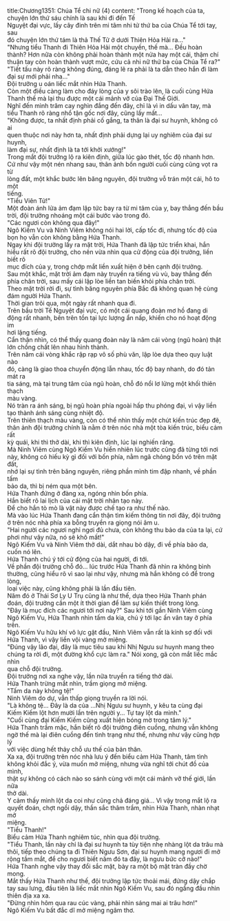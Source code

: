 title:Chương1351: Chúa Tể chi nữ (4)
content:
"Trong kế hoạch của ta, chuyện lớn thứ sáu chính là sau khi đi đến Tế<br>Nguyệt đại vực, lấy cây đinh trên mi tâm nhi tử thứ ba của Chúa Tể tới tay, sau<br>đó chuyện lớn thứ tám là thả Thế Tử ở dưới Thiên Hỏa Hải ra..."<br>"Nhưng tiểu Thanh đi Thiên Hỏa Hải một chuyến, thế mà... Đều hoàn<br>thành? Hơn nữa còn không phải hoàn thành một nửa hay một cái, thậm chí<br>thuận tay còn hoàn thành vượt mức, cứu cả nhi nữ thứ ba của Chúa Tể ra?"<br>"Tiết tấu này rõ ràng không đúng, đáng lẽ ra phải là ta dẫn theo hắn đi làm<br>đại sự mới phải nha..."<br>Đội trưởng u oán liếc mắt nhìn Hứa Thanh.<br>Còn một điều càng làm cho đáy lòng của y sôi trào lên, là cuối cùng Hứa<br>Thanh thế mà lại thu được một cái mảnh vỡ của Đại Thế Giới.<br>Nghĩ đến mình trăm cay nghìn đắng đến đây, chỉ là vì in dấu vân tay, mà<br>tiểu Thanh rõ ràng nhổ tận gốc nơi đây, cũng lấy mất...<br>"Không được, ta nhất định phải cố gắng, ta thân là đại sư huynh, không có ai<br>quen thuộc nơi này hơn ta, nhất định phải dựng lại uy nghiêm của đại sư huynh,<br>làm đại sự, nhất định là ta tới khởi xướng!"<br>Trong mắt đội trưởng lộ ra kiên định, giữa lúc gào thét, tốc độ nhanh hơn.<br>Cứ như vậy một nén nhang sau, thân ảnh bốn người cuối cùng cũng vọt ra từ<br>lòng đất, một khắc bước lên băng nguyên, đội trưởng vỗ trán một cái, hô to một<br>tiếng.<br>"Tiểu Viên Tử!"<br>Một đoàn ánh lửa ảm đạm lập tức bay ra từ mi tâm của y, bay thẳng đến bầu<br>trời, đội trưởng nhoáng một cái bước vào trong đó.<br>"Các ngươi còn không qua đây!"<br>Ngô Kiếm Vu và Ninh Viêm không nói hai lời, cấp tốc đi, nhưng tốc độ của<br>bọn họ vẫn còn không bằng Hứa Thanh.<br>Ngay khi đội trưởng lấy ra mặt trời, Hứa Thanh đã lập tức triển khai, hắn<br>hiểu rất rõ đội trưởng, cho nên vừa nhìn qua cử động của đội trưởng, liền biết rõ<br>mục đích của y, trong chớp mắt liền xuất hiện ở bên cạnh đội trưởng.<br>Sau một khắc, mặt trời ảm đạm này truyền ra tiếng vù vù, bay thẳng đến<br>phía chân trời, sau mấy cái lập lòe liền tan biến khỏi phía chân trời.<br>Theo mặt trời rời đi, sự tình băng nguyên phía Bắc đã không quan hệ cùng<br>đám người Hứa Thanh.<br>Thời gian trôi qua, một ngày rất nhanh qua đi.<br>Trên bầu trời Tế Nguyệt đại vực, có một cái quang đoàn mơ hồ đang di<br>động rất nhanh, bên trên tồn tại lực lượng ẩn nấp, khiến cho nó hoạt động im<br>hơi lặng tiếng.<br>Cẩn thận nhìn, có thể thấy quang đoàn này là năm cái vòng (ngũ hoàn) thật<br>lớn chồng chất lên nhau hình thành.<br>Trên năm cái vòng khắc rập rạp vô số phù văn, lập lòe dựa theo quy luật nào<br>đó, càng là giao thoa chuyển động lẫn nhau, tốc độ bay nhanh, do đó tản mát ra<br>tia sáng, mà tại trung tâm của ngũ hoàn, chỗ đó nổi lơ lửng một khối thiên thạch<br>màu vàng.<br>Nó tràn ra ánh sáng, bị ngũ hoàn phía ngoài hấp thu phóng đại, vì vậy liền<br>tạo thành ánh sáng cùng nhiệt độ.<br>Trên thiên thạch màu vàng, còn có thể nhìn thấy một chút kiến trúc đẹp đẽ,<br>thân ảnh đội trưởng chính là nằm ở trên nóc nhà một tòa kiến trúc, biểu cảm rất<br>kỳ quái, khi thì thở dài, khi thì kiên định, lúc lại nghiến răng.<br>Mà Ninh Viêm cùng Ngô Kiếm Vu hiển nhiên lúc trước cũng đã từng tới nơi<br>này, không có hiếu kỳ gì đối với bốn phía, nằm ngã chỏng bốn vó trên mặt đất,<br>nhớ lại sự tình trên băng nguyên, riêng phần mình tim đập nhanh, về phần tấm<br>bảo da, thì bị ném qua một bên.<br>Hứa Thanh đứng ở đàng xa, ngóng nhìn bốn phía.<br>Hắn biết rõ lai lịch của cái mặt trời nhân tạo này.<br>Để cho hắn tò mò là vật này được chế tạo ra như thế nào.<br>Mà vào lúc Hứa Thanh đang cẩn thận tìm kiếm thông tin nơi đây, đội trưởng<br>ở trên nóc nhà phía xa bỗng truyền ra giọng nói âm u.<br>"Hai người các ngươi nghỉ ngơi đủ chưa, còn không thu bảo da của ta lại, cứ<br>phơi như vậy nữa, nó sẽ khô mất!"<br>Ngô Kiếm Vu và Ninh Viêm thở dài, dắt nhau bò dậy, đi về phía bảo da,<br>cuốn nó lên.<br>Hứa Thanh chú ý tới cử động của hai người, đi tới.<br>Về phần đội trưởng chỗ đó... lúc trước Hứa Thanh đã nhìn ra không bình<br>thường, cũng hiểu rõ vì sao lại như vậy, nhưng mà hắn không có để trong lòng,<br>loại việc này, cũng không phải là lần đầu tiên.<br>Năm đó ở Thái Sơ Ly U Trụ cũng là như thế, dựa theo Hứa Thanh phán<br>đoán, đội trưởng cần một ít thời gian để làm sự kiến thiết trong lòng.<br>"Đây là mục đích các ngươi tới nơi này?" Sau khi tới gần Ninh Viêm cùng<br>Ngô Kiếm Vu, Hứa Thanh nhìn tấm da kia, chú ý tới lạc ấn vân tay ở phía trên.<br>Ngô Kiếm Vu hữu khí vô lực gật đầu, Ninh Viêm vẫn rất là kính sợ đối với<br>Hứa Thanh, vì vậy liền vội vàng mở miệng.<br>"Đúng vậy lão đại, đây là mục tiêu sau khi Nhị Ngưu sư huynh mang theo<br>chúng ta rời đi, một đường khổ cực làm ra." Nói xong, gã còn mắt liếc mắc nhìn<br>qua chỗ đội trưởng.<br>Đội trưởng nơi xa nghe vậy, lần nữa truyền ra tiếng thở dài.<br>Hứa Thanh trừng mắt nhìn, trầm giọng mở miệng.<br>"Tấm da này không tệ!"<br>Ninh Viêm do dự, vẫn thấp giọng truyền ra lời nói.<br>"Là không tệ... Đây là da của …Nhị Ngưu sư huynh, y kêu ta cùng đại<br>Kiếm Kiếm lột hơn mười lần trên người y... Tự tay lột da mình."<br>"Cuối cùng đại Kiếm Kiếm cũng xuất hiện bóng mờ trong tâm lý."<br>Hứa Thanh trầm mặc, hắn biết rõ đội trưởng điên cuồng, nhưng vẫn không<br>ngờ thế mà lại điên cuồng đến tình trạng như thế, nhưng như vậy cũng hợp lý<br>với việc dùng hết thảy chỗ ưu thế của bản thân.<br>Xa xa, đội trưởng trên nóc nhà lưu ý đến biểu cảm Hứa Thanh, tâm tình<br>không khỏi đắc ý, vừa muốn mở miệng, nhưng vừa nghĩ tới chút đồ của mình,<br>thật sự không có cách nào so sánh cùng với một cái mảnh vỡ thế giới, lần nữa<br>thở dài.<br>Y cảm thấy mình lột da coi như cũng chả đáng giá... Vì vậy trong mắt lộ ra<br>quyết đoán, chợt ngồi dậy, thần sắc thâm trầm, nhìn Hứa Thanh, nhàn nhạt mở<br>miệng.<br>"Tiểu Thanh!"<br>Biểu cảm Hứa Thanh nghiêm túc, nhìn qua đội trưởng.<br>"Tiểu Thanh, lần này chỉ là đại sư huynh ta tùy tiện nhẹ nhàng lột da trâu mà<br>thôi, tiếp theo chúng ta đi Thiên Ngưu Sơn, đại sư huynh mang ngươi đi mở<br>rộng tầm mắt, để cho ngươi biết năm đó ta đây, là ngưu bức cỡ nào!"<br>Hứa Thanh nghe vậy thay đổi sắc mặt, bày ra một bộ mặt tràn đầy chờ<br>mong.<br>Mắt thấy Hứa Thanh như thế, đội trưởng lập tức thoải mái, đứng dậy chắp<br>tay sau lưng, đầu tiên là liếc mắt nhìn Ngô Kiếm Vu, sau đó ngẩng đầu nhìn<br>thiên địa xa xa.<br>"Đừng nhìn hôm qua rau cúc vàng, phải nhìn sáng mai ai trâu hơn!"<br>Ngô Kiếm Vu bất đắc dĩ mở miệng ngâm thơ.